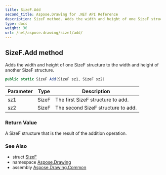 ```yaml
---
title: SizeF.Add
second_title: Aspose.Drawing for .NET API Reference
description: SizeF method. Adds the width and height of one SizeF structure to the width and height of another SizeF structure
type: docs
weight: 30
url: /net/aspose.drawing/sizef/add/
---
```

## SizeF.Add method

Adds the width and height of one SizeF structure to the width and height of another SizeF structure.

```csharp
public static SizeF Add(SizeF sz1, SizeF sz2)
```

| Parameter | Type | Description |
| --- | --- | --- |
| sz1 | SizeF | The first SizeF structure to add. |
| sz2 | SizeF | The second SizeF structure to add. |

### Return Value

A SizeF structure that is the result of the addition operation.

### See Also

* struct [SizeF](../)
* namespace [Aspose.Drawing](../../sizef/)
* assembly [Aspose.Drawing.Common](../../../)


